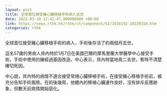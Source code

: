 ```yaml
---
layout: post
title: 全球首位接受豬心臟移植手術病人去世
date: 2022-03-10 12:41:47.000000000 +08:00
link: https://news.rthk.hk/rthk/ch/component/k2/1638192-20220310.htm
categories: rthk
---
```


全球首位接受豬心臟移植手術的病人，手術後存活了約兩個月去世。

這名57歲的男病人貝內特於1月7日在美國巴爾的摩馬里蘭大學醫學中心接受手術，手術中使用的豬經過基因改造。中心表示，貝內特當地周二去世，暫時不清楚確切死因。

中心說，貝內特的病情不適合接受常規心臟移植手術，在接受豬心移植手術前，被充分告知手術風險。在術後幾周，他體內的移植心臟運作良好，沒有排斥反應跡象，但數天前病情開始惡化。
　
